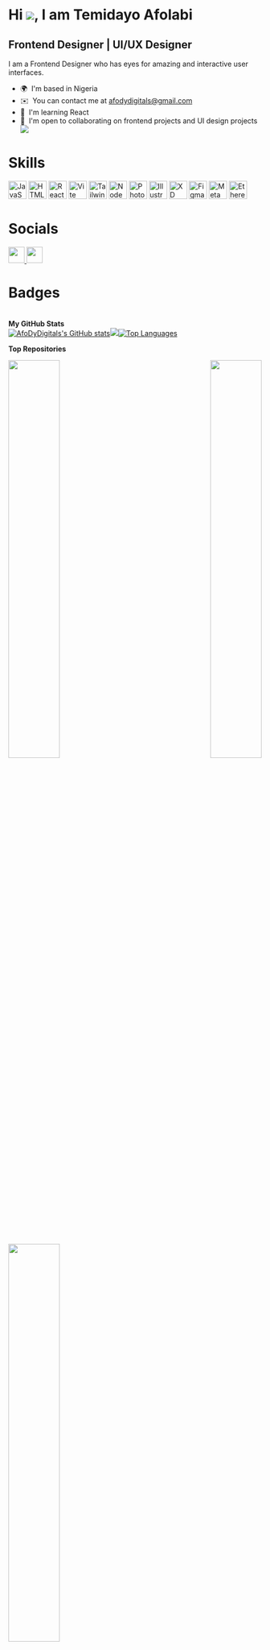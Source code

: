 Hi ![](https://user-images.githubusercontent.com/18350557/176309783-0785949b-9127-417c-8b55-ab5a4333674e.gif), I am Temidayo Afolabi
========================================================================================================================================

Frontend Designer | UI/UX Designer
-----------------------------------

I am a Frontend Designer who has eyes for amazing and interactive user interfaces.

*   🌍  I'm based in Nigeria
*   ✉️  You can contact me at [afodydigitals@gmail.com](mailto:afodydigitals@gmail.com)
*   🧠  I'm learning React
*   🤝  I'm open to collaborating on frontend projects and UI design projects<a href="https://www.github.com/AfoDyDigitals" target="_blank" rel="noreferrer"><img
                  src="https://img.shields.io/github/followers/AfoDyDigitals?logo=github&style=for-the-badge&color=facc15&labelColor=1c1917" /></a>
  
  # Skills 
<p align="left">
<a href="https://developer.mozilla.org/en-US/docs/Web/JavaScript" target="_blank" rel="noreferrer"><img src="https://raw.githubusercontent.com/danielcranney/readme-generator/main/public/icons/skills/javascript-colored.svg" width="36" height="36" alt="JavaScript" /></a>
<a href="https://developer.mozilla.org/en-US/docs/Glossary/HTML5" target="_blank" rel="noreferrer"><img src="https://raw.githubusercontent.com/danielcranney/readme-generator/main/public/icons/skills/html5-colored.svg" width="36" height="36" alt="HTML5" /></a>
<a href="https://reactjs.org/" target="_blank" rel="noreferrer"><img src="https://raw.githubusercontent.com/danielcranney/readme-generator/main/public/icons/skills/react-colored.svg" width="36" height="36" alt="React" /></a>
<a href="https://vitejs.dev/" target="_blank" rel="noreferrer"><img src="https://raw.githubusercontent.com/danielcranney/readme-generator/main/public/icons/skills/vite-colored.svg" width="36" height="36" alt="Vite" /></a>
<a href="https://tailwindcss.com/" target="_blank" rel="noreferrer"><img src="https://raw.githubusercontent.com/danielcranney/readme-generator/main/public/icons/skills/tailwindcss-colored.svg" width="36" height="36" alt="TailwindCSS" /></a>
<a href="https://nodejs.org/en/" target="_blank" rel="noreferrer"><img src="https://raw.githubusercontent.com/danielcranney/readme-generator/main/public/icons/skills/nodejs-colored.svg" width="36" height="36" alt="NodeJS" /></a>
<a href="https://www.adobe.com/uk/products/photoshop.html" target="_blank" rel="noreferrer"><img src="https://raw.githubusercontent.com/danielcranney/readme-generator/main/public/icons/skills/photoshop-colored.svg" width="36" height="36" alt="Photoshop" /></a>
<a href="https://www.adobe.com/uk/products/illustrator.html" target="_blank" rel="noreferrer"><img src="https://raw.githubusercontent.com/danielcranney/readme-generator/main/public/icons/skills/illustrator-colored.svg" width="36" height="36" alt="Illustrator" /></a>
<a href="https://www.adobe.com/uk/products/xd.html" target="_blank" rel="noreferrer"><img src="https://raw.githubusercontent.com/danielcranney/readme-generator/main/public/icons/skills/xd-colored.svg" width="36" height="36" alt="XD" /></a>
<a href="https://www.figma.com/" target="_blank" rel="noreferrer"><img src="https://raw.githubusercontent.com/danielcranney/readme-generator/main/public/icons/skills/figma-colored.svg" width="36" height="36" alt="Figma" /></a>
<a href="https://metamask.io/" target="_blank" rel="noreferrer"><img src="https://raw.githubusercontent.com/danielcranney/readme-generator/main/public/icons/skills/metamask-colored.svg" width="36" height="36" alt="MetaMask" /></a>
<a href="https://ethereum.org/en/" target="_blank" rel="noreferrer"><img src="https://raw.githubusercontent.com/danielcranney/readme-generator/main/public/icons/skills/ethereum-colored.svg" width="36" height="36" alt="Ethereum" /></a>
    </p>
    
 # Socials 
<p align="left">
                      <a href="https://www.dribbble.com/AfoDyDigitals" target="_blank" rel="noreferrer">
                    <picture>
                    <source media="(prefers-color-scheme: dark)" srcset="undefined" />
                    <source media="(prefers-color-scheme: light)" srcset="https://raw.githubusercontent.com/danielcranney/readme-generator/main/public/icons/socials/dribbble.svg" />
                    <img src="https://raw.githubusercontent.com/danielcranney/readme-generator/main/public/icons/socials/dribbble.svg" width="32" height="32" />
                    </picture>
                    </a>
                      <a href="https://www.github.com/AfoDyDigitals" target="_blank" rel="noreferrer">
                    <picture>
                  <source media="(prefers-color-scheme: dark)" srcset="https://raw.githubusercontent.com/danielcranney/readme-generator/main/public/icons/socials/github-dark.svg" />
                    <source media="(prefers-color-scheme: light)" srcset="https://raw.githubusercontent.com/danielcranney/readme-generator/main/public/icons/socials/github.svg" />
                    <img src="https://raw.githubusercontent.com/danielcranney/readme-generator/main/public/icons/socials/github.svg" width="32" height="32" />
                    </picture>
                    </a></p>      
 
 # Badges 
  <br />
  <b>My GitHub Stats</b>
  <br />
  <a href="http://www.github.com/AfoDyDigitals"><img src="https://github-readme-stats.vercel.app/api?username=AfoDyDigitals&show_icons=true&hide=&count_private=true&title_color=f97316&text_color=ffffff&icon_color=facc15&bg_color=1c1917&hide_border=true&show_icons=true" alt="AfoDyDigitals's GitHub stats" /></a><a
                      href="http://www.github.com/AfoDyDigitals"><img src="https://github-readme-streak-stats.herokuapp.com/?user=AfoDyDigitals&stroke=ffffff&background=1c1917&ring=f97316&fire=f97316&currStreakNum=ffffff&currStreakLabel=f97316&sideNums=ffffff&sideLabels=ffffff&dates=ffffff&hide_border=true" /></a><a href="https://github.com/AfoDyDigitals" align="left"><img src="https://github-readme-stats.vercel.app/api/top-langs/?username=AfoDyDigitals&langs_count=10&title_color=f97316&text_color=ffffff&icon_color=facc15&bg_color=1c1917&hide_border=true&locale=en&custom_title=Top%20%Languages" alt="Top Languages" /></a>

<b>Top Repositories</b>
<br />
                      <div width="100%" align="center"><a href="https://github.com/AfoDyDigitals/portfolio-webpage-project" align="left"><img align="left" width="45%" src="https://github-readme-stats.vercel.app/api/pin/?username=AfoDyDigitals&repo=portfolio-webpage-project&title_color=f97316&text_color=ffffff&icon_color=facc15&bg_color=1c1917&hide_border=true&locale=en" /></a><a href="https://github.com/AfoDyDigitals/Responsive-Webpage" align="right"><img align="right" width="45%" src="https://github-readme-stats.vercel.app/api/pin/?username=AfoDyDigitals&repo=Responsive-Webpage&title_color=f97316&text_color=ffffff&icon_color=facc15&bg_color=1c1917&hide_border=true&locale=en" /></a></div><br /><br /><br /><br /><br /><br /><br /><br /><br /><br /><br /><br /><div width="100%" align="center"><a href="https://github.com/AfoDyDigitals/week9-Assignment" align="left"><img align="left" width="45%" src="https://github-readme-stats.vercel.app/api/pin/?username=AfoDyDigitals&repo=week9-Assignment&title_color=f97316&text_color=ffffff&icon_color=facc15&bg_color=1c1917&hide_border=true&locale=en" /></a></div>
